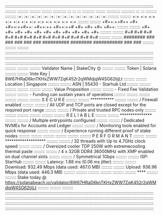 :::::::::::::::::::::::::::::::::::::::::::::::::::::::::::::::::::::::::::::::::::::::::::::::::::::::::::::::::::::::::
:::::::::                                                                                                       :::::::::
:::::::::        :::::::: ::::::::::: :::     :::    ::: :::::::::: :::::::: ::::::::::: ::::::::::: :::   :::  :::::::::
:::::::::      :+:    :+:    :+:   :+: :+:   :+:   :+:  :+:       :+:    :+:    :+:         :+:     :+:   :+:   :::::::::
:::::::::     +:+           +:+  +:+   +:+  +:+  +:+   +:+       +:+           +:+         +:+      +:+ +:+     :::::::::
:::::::::    +#++:++#++    +#+ +#++:++#++: +#++:++    +#++:++#  +#+           +#+         +#+       +#++:       :::::::::
:::::::::          +#+    +#+ +#+     +#+ +#+  +#+   +#+       +#+           +#+         +#+        +#+         :::::::::
:::::::::  #+#    #+#    #+# #+#     #+# #+#   #+#  #+#       #+#    #+#    #+#         #+#        #+#          :::::::::
:::::::::  ########     ### ###     ### ###    ### ########## ######## ###########     ###        ###           :::::::::
:::::::::                                                                                                       :::::::::
:::::::::::::::::::::::::::::::::::::::::::::::::::::::::::::::::::::::::::::::::::::::::::::::::::::::::::::::::::::::::
:::::::::::::::::::::::::::::::::::::::::::::::::::::::::::::::::::::::::::::::::::::::::::::::::::::::::::::::::::::::::
:::::::::::::::::::::::::::::::::::::::::::::::::::::::::::::::::::::::::::::::::::::::::::::::::::::::::::::::::::::::::
:::::::::                                                                                                       :::::::::
:::::::::           Validator Name  |  StakeCity  🌞                                                            :::::::::
:::::::::                    Token  |  Solana                                                                   :::::::::
:::::::::                 Vote Key  |  8W67HRaD6knTKHxZWW7ZqK452r2qWMdjqW4SG62tijLt                             :::::::::
:::::::::                 Location  |  Singapore                                                                :::::::::
:::::::::                      ASN  |  55430 - Starhub Ltd                                                      :::::::::
:::::::::                                                                                                       :::::::::
:::::::::                                                                                                       :::::::::
:::::::::        Value Proposition                                                                              :::::::::
:::::::::         - Fixed Fee Validation                                                                        :::::::::
:::::::::         - Funding can sustain years of operations                                                     :::::::::
:::::::::                                                                                                       :::::::::
:::::::::                                                                                                       :::::::::
:::::::::        S E C U R E                                                                                    :::::::::
:::::::::        ***********                                                                                    :::::::::
:::::::::        / Firewall enabled                                                                             :::::::::
:::::::::        / All UDP and TCP ports are closed except for the required port range                          :::::::::
:::::::::        / Private and trusted RPC nodes only                                                           :::::::::
:::::::::                                                                                                       :::::::::
:::::::::                                                                                                       :::::::::
:::::::::        R E L I A B L E                                                                                :::::::::
:::::::::        ***************                                                                                :::::::::
:::::::::        / Multiple entrypoints configured                                                              :::::::::
:::::::::        / Dedicated NVMEs for Accounts and Ledger                                                      :::::::::
:::::::::        / Monitoring tools enabled for quick response                                                  :::::::::
:::::::::        / Experience running different proof of stake nodes                                            :::::::::
:::::::::                                                                                                       :::::::::
:::::::::                                                                                                       :::::::::
:::::::::        P E R F O R M A N T                                                                            :::::::::
:::::::::        *******************                                                                            :::::::::
:::::::::        / 32 threads with Up to 4.7GHz clock speed                                                     :::::::::
:::::::::        / Oversized cooler TDP 250W with extremecooling thermal paste                                  :::::::::
:::::::::        / 4 x 32GB DDR4 36000MHz with XMP enabled on dual channel slots                                :::::::::
:::::::::        / Symmetrical 1Gbps                                                                            :::::::::
:::::::::          ISP: StarHub                                                                                 :::::::::
:::::::::            Latency:     1.88 ms   (0.06 ms jitter)                                                    :::::::::
:::::::::           Download:   932.49 Mbps (data used: 467.0 MB)                                               :::::::::
:::::::::             Upload:   936.96 Mbps (data used: 446.3 MB)                                               :::::::::
:::::::::                                                                                                       :::::::::
:::::::::                                                                                                       :::::::::
:::::::::        ****                                                                                           :::::::::
:::::::::        Stake today @ https://solanabeach.io/validator/8W67HRaD6knTKHxZWW7ZqK452r2qWMdjqW4SG62tijLt    :::::::::
:::::::::                                                                                                       :::::::::
:::::::::::::::::::::::::::::::::::::::::::::::::::::::::::::::::::::::::::::::::::::::::::::::::::::::::::::::::::::::::
:::::::::::::::::::::::::::::::::::::::::::::::::::::::::::::::::::::::::::::::::::::::::::::::::::::::::::::::::::::::::
:::::::::::::::::::::::::::::::::::::::::::::::::::::::::::::::::::::::::::::::::::::::::::::::::::::::::::::::::::::::::
:::::::::::::::::::::::::::::::::::::::::::::::::::::::::::::::::::::::::::::::::::::::::::::::::::::::::::::::::::::::::
